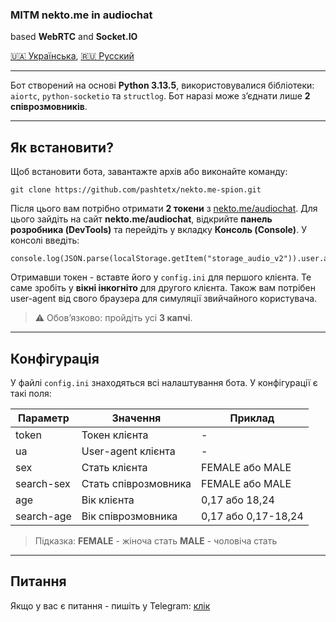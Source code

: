 ### MITM nekto.me in audiochat

based **WebRTC** and **Socket.IO**

[🇺🇦 Українська](./README.md), [🇷🇺 Русский](./README_ru.md)

---

Бот створений на основі **Python 3.13.5**, використовувалися бібліотеки: `aiortc`, `python-socketio` та `structlog`.
Бот наразі може з’єднати лише **2 співрозмовників**.

---

## Як встановити?

Щоб встановити бота, завантажте архів або виконайте команду:

```
git clone https://github.com/pashtetx/nekto.me-spion.git
```

Після цього вам потрібно отримати **2 токени** з [nekto.me/audiochat](https://nekto.me/audiochat).
Для цього зайдіть на сайт **nekto.me/audiochat**, відкрийте **панель розробника (DevTools)** та перейдіть у вкладку **Консоль (Console)**.
У консолі введіть:

```
console.log(JSON.parse(localStorage.getItem("storage_audio_v2")).user.authToken)
```

Отримавши токен - вставте його у `config.ini` для першого клієнта. Те саме зробіть у **вікні інкогніто** для другого клієнта. Також вам потрібен user-agent від свого браузера для симуляції звийчайного користувача.

> ⚠️ Обов’язково: пройдіть усі **3 капчі**.

---

## Конфігурація

У файлі `config.ini` знаходяться всі налаштування бота. У конфігурації є такі поля:

| Параметр   | Значення             | Приклад             |
| ---------- | -------------------- | ------------------- |
| token      | Токен клієнта        | -                   |
| ua         | User-agent клієнта   | -                   |
| sex        | Стать клієнта        | FEMALE або MALE     |
| search-sex | Стать співрозмовника | FEMALE або MALE     |
| age        | Вік клієнта          | 0,17 або 18,24      |
| search-age | Вік співрозмовника   | 0,17 або 0,17-18,24 |

> Підказка:
> **FEMALE** - жіноча стать
> **MALE** - чоловіча стать

---

## Питання

Якщо у вас є питання - пишіть у Telegram: [клік](https://t.me/+ESHNRLki3qlkODQy)
